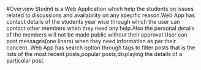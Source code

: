 #Overview
Studnit is a Web Application which help the students on issues related to discussions and availability on any specific reason.Web App has contact details of the students year wise through which the user can contact other members when they need any help.Also the personal details of the members will not be made public without their approval.User can post messages(one liners) when they need information as per their concern. Web App has search option through tags to filter posts that is the lists of the most recent posts,popular posts,displaying the details of a particular post.

